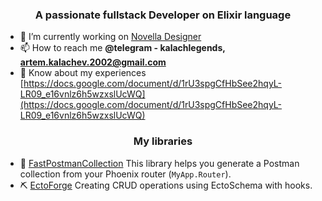 <h3 align="center">A passionate fullstack Developer on Elixir language</h3>

- 🔭 I’m currently working on [Novella Designer](https://novella-designer.com/)
- 📫 How to reach me **@telegram - kalachlegends, artem.kalachev.2002@gmail.com**
- 📄 Know about my experiences [https://docs.google.com/document/d/1rU3spgCfHbSee2hqyL-LR09_e16vnlz6h5wzxslUcWQ](https://docs.google.com/document/d/1rU3spgCfHbSee2hqyL-LR09_e16vnlz6h5wzxslUcWQ)

<h3 align="center">My libraries</h3>

- 📜 [FastPostmanCollection](https://github.com/kalachlegends/fast_postman_collection) This library helps you generate a Postman collection from your Phoenix router (`MyApp.Router`).
- ⛏️ [EctoForge](https://github.com/kalachlegends/ecto_forge) Creating CRUD operations using EctoSchema with hooks.
